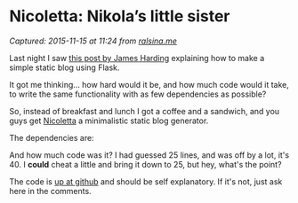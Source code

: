 # Nicoletta: Nikola’s little sister

_Captured: 2015-11-15 at 11:24 from [ralsina.me](http://ralsina.me/weblog/posts/nicoletta-nikolas-little-sister.html)_

Last night I saw [this post by James Harding](http://www.jamesharding.ca/posts/simple-static-markdown-blog-in-flask/) explaining how to make a simple static blog using Flask.

It got me thinking… how hard would it be, and how much code would it take, to write the same functionality with as few dependencies as possible?

So, instead of breakfast and lunch I got a coffee and a sandwich, and you guys get [Nicoletta](http://github.com/ralsina/nicoletta) a minimalistic static blog generator.

The dependencies are:

And how much code was it? I had guessed 25 lines, and was off by a lot, it's 40. I **could** cheat a little and bring it down to 25, but hey, what's the point?

The code is [up at github](http://github.com/ralsina/nicoletta) and should be self explanatory. If it's not, just ask here in the comments.
